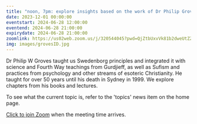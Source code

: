 ```yaml
---
title: "noon, 7pm: explore insights based on the work of Dr Philip Groves"
date: 2023-12-01 00:00:00
eventstart: 2024-06-28 12:00:00
eventend: 2024-06-28 21:00:00
expirydate: 2024-06-28 21:00:00
zoomlink: https://us02web.zoom.us/j/320544045?pwd=QjZtbUxvVk81b2dweUtZZTE3ZE9IZz09
img: images/grovesID.jpg
---
```


Dr Philip W Groves taught us Swedenborg principles and integrated it with science and Fourth Way teachings from Gurdjieff, as well as Sufism and practices from psychology and other streams of esoteric Christianity. He taught for over 50 years until his death in Sydney in 1999. We explore chapters from his books and lectures.

To see what the current topic is, refer to the 'topics' news item on the home page.

[Click to join Zoom](https://us02web.zoom.us/j/320544045?pwd=QjZtbUxvVk81b2dweUtZZTE3ZE9IZz09) when the meeting time arrives.